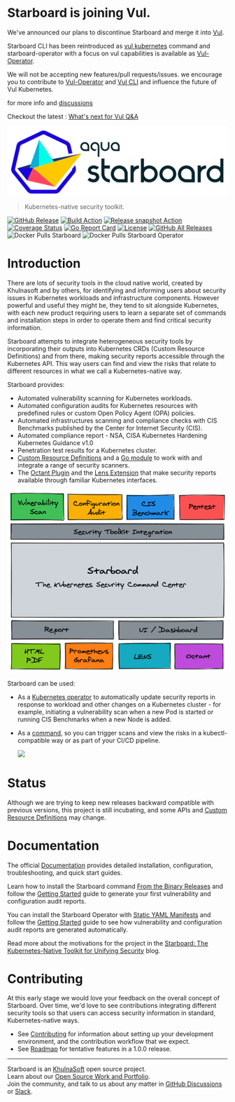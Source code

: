 # Starboard is joining Vul.

We've announced our plans to discontinue Starboard and merge it into [Vul](https://github.com/khulnasoft-lab/vul).

Starboard CLI has been reintroduced as [vul kubernetes](https://khulnasoft-lab.github.io/vul/latest/docs/kubernetes/cli/scanning/) command and starboard-operator with a focus on vul capabilities is available as [Vul-Operator](https://khulnasoft-lab.github.io/vul/latest/docs/kubernetes/operator/).

We will not be accepting new features/pull requests/issues.
we encourage you to contribute to [Vul-Operator](https://github.com/khulnasoft-lab/vul-operator) and [Vul CLI](https://github.com/khulnasoft-lab/vul) and influence the future of Vul Kubernetes.

for more info and [discussions](https://github.com/khulnasoft-lab/starboard/discussions/1173)

Checkout the latest : [What's next for Vul Q&A](https://www.youtube.com/watch?v=u3cixRRJyYg)

![Starboard logo](docs/images/starboard-logo.png)

> Kubernetes-native security toolkit.

[![GitHub Release][release-img]][release]
[![Build Action][action-build-img]][action-build]
[![Release snapshot Action][action-release-snapshot-img]][action-release-snapshot]
[![Coverage Status][cov-img]][cov]
[![Go Report Card][report-card-img]][report-card]
[![License][license-img]][license]
[![GitHub All Releases][github-all-releases-img]][release]
![Docker Pulls Starboard][docker-pulls-starboard]
![Docker Pulls Starboard Operator][docker-pulls-starboard-operator]

# Introduction

There are lots of security tools in the cloud native world, created by Khulnasoft and by others, for identifying and informing
users about security issues in Kubernetes workloads and infrastructure components. However powerful and useful they
might be, they tend to sit alongside Kubernetes, with each new product requiring users to learn a separate set of
commands and installation steps in order to operate them and find critical security information.

Starboard attempts to integrate heterogeneous security tools by incorporating their outputs into Kubernetes CRDs
(Custom Resource Definitions) and from there, making security reports accessible through the Kubernetes API. This way
users can find and view the risks that relate to different resources in what we call a Kubernetes-native way.

Starboard provides:

- Automated vulnerability scanning for Kubernetes workloads.
- Automated configuration audits for Kubernetes resources with predefined rules or custom Open Policy Agent (OPA) policies.
- Automated infrastructures scanning and compliance checks with CIS Benchmarks published by the Center for Internet Security (CIS).
- Automated compliance report - NSA, CISA Kubernetes Hardening Kubernetes Guidance v1.0 
- Penetration test results for a Kubernetes cluster.
- [Custom Resource Definitions] and a [Go module] to work with and integrate a range of security scanners.
- The [Octant Plugin] and the [Lens Extension] that make security reports available through familiar Kubernetes interfaces.

<p align="center">
<img src="docs/images/starboard-overview.png" alt="Starboard Overview"/>
</p>

Starboard can be used:

- As a [Kubernetes operator] to automatically update security reports in response to workload and other changes on a
  Kubernetes cluster - for example, initiating a vulnerability scan when a new Pod is started or running CIS Benchmarks
  when a new Node is added.
- As a [command][cli], so you can trigger scans and view the risks in a kubectl-compatible way or as part of your CI/CD
  pipeline.

  ![](docs/images/starboard-cli-with-octant-demo.gif)

# Status

Although we are trying to keep new releases backward compatible with previous versions, this project is still incubating,
and some APIs and [Custom Resource Definitions] may change.

# Documentation

The official [Documentation] provides detailed installation, configuration, troubleshooting, and quick start guides.

Learn how to install the Starboard command [From the Binary Releases] and follow the [Getting Started][getting-started-cli]
guide to generate your first vulnerability and configuration audit reports.

You can install the Starboard Operator with [Static YAML Manifests] and follow the [Getting Started][getting-started-operator]
guide to see how vulnerability and configuration audit reports are generated automatically.

Read more about the motivations for the project in the [Starboard: The Kubernetes-Native Toolkit for Unifying Security]
blog.

# Contributing

At this early stage we would love your feedback on the overall concept of Starboard. Over time, we'd love to see
contributions integrating different security tools so that users can access security information in standard,
Kubernetes-native ways.

* See [Contributing] for information about setting up your development environment, and the contribution workflow that
  we expect.
* See [Roadmap] for tentative features in a 1.0.0 release.

---
Starboard is an [KhulnaSoft](https://khulnasoft.com) open source project.  
Learn about our [Open Source Work and Portfolio].  
Join the community, and talk to us about any matter in [GitHub Discussions] or [Slack].

[release-img]: https://img.shields.io/github/release/khulnasoft-lab/starboard.svg?logo=github
[release]: https://github.com/khulnasoft-lab/starboard/releases
[action-build-img]: https://github.com/khulnasoft-lab/starboard/actions/workflows/build.yaml/badge.svg
[action-build]: https://github.com/khulnasoft-lab/starboard/actions/workflows/build.yaml
[action-release-snapshot-img]: https://github.com/khulnasoft-lab/starboard/actions/workflows/release-snapshot.yaml/badge.svg
[action-release-snapshot]: https://github.com/khulnasoft-lab/starboard/actions/workflows/release-snapshot.yaml
[cov-img]: https://codecov.io/github/khulnasoft-lab/starboard/branch/main/graph/badge.svg
[cov]: https://codecov.io/github/khulnasoft-lab/starboard
[report-card-img]: https://goreportcard.com/badge/github.com/khulnasoft-lab/starboard
[report-card]: https://goreportcard.com/report/github.com/khulnasoft-lab/starboard
[license-img]: https://img.shields.io/github/license/khulnasoft-lab/starboard.svg
[license]: https://github.com/khulnasoft-lab/starboard/blob/main/LICENSE
[github-all-releases-img]: https://img.shields.io/github/downloads/khulnasoft-lab/starboard/total?logo=github
[docker-pulls-starboard]: https://img.shields.io/docker/pulls/khulnasoft/starboard?logo=docker&label=docker%20pulls%20%2F%20starboard
[docker-pulls-starboard-operator]: https://img.shields.io/docker/pulls/khulnasoft/starboard-operator?logo=docker&label=docker%20pulls%20%2F%20starboard%20operator
[Starboard: The Kubernetes-Native Toolkit for Unifying Security]: https://blog.khulnasoft.com/starboard-kubernetes-tools
[Contributing]: CONTRIBUTING.md
[Roadmap]: ROADMAP.md
[GitHub Discussions]: https://github.com/khulnasoft-lab/starboard/discussions
[Slack]: https://slack.khulnasoft.com/
[Open Source Work and Portfolio]: https://www.khulnasoft.com/products/open-source-projects/

[Custom Resource Definitions]: https://khulnasoft-lab.github.io/starboard/latest/crds/
[Go module]: https://pkg.go.dev/github.com/khulnasoft-lab/starboard/pkg
[cli]: https://khulnasoft-lab.github.io/starboard/latest/cli
[Documentation]: https://khulnasoft-lab.github.io/starboard/
[From the Binary Releases]: https://khulnasoft-lab.github.io/starboard/latest/cli/installation/binary-releases/
[Static YAML Manifests]: https://khulnasoft-lab.github.io/starboard/latest/operator/installation/kubectl/
[getting-started-cli]: https://khulnasoft-lab.github.io/starboard/latest/cli/getting-started/
[getting-started-operator]: https://khulnasoft-lab.github.io/starboard/latest/operator/getting-started/
[Kubernetes operator]: https://khulnasoft-lab.github.io/starboard/latest/operator

[Octant Plugin]: https://khulnasoft-lab.github.io/starboard/latest/integrations/octant
[Lens Extension]: https://khulnasoft-lab.github.io/starboard/latest/integrations/lens
[kubectl]: https://kubernetes.io/docs/reference/kubectl
